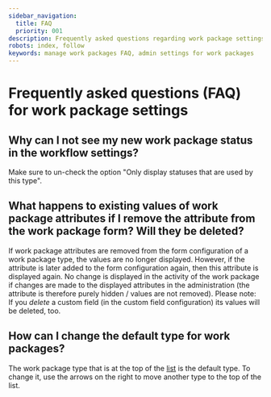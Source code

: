 ```yaml
---
sidebar_navigation:
  title: FAQ
  priority: 001
description: Frequently asked questions regarding work package settings in the administration
robots: index, follow
keywords: manage work packages FAQ, admin settings for work packages
---
```


# Frequently asked questions (FAQ) for work package settings

## Why can I not see my new work package status in the workflow settings?

Make sure to un-check the option "Only display statuses that are used by this type".

## What happens to existing values of work package attributes if I remove the attribute from the work package form? Will they be deleted?

If work package attributes are removed from the form configuration of a work package type, the values are no longer displayed. However, if the attribute is later added to the form configuration again, then this attribute is displayed again. No change is displayed in the activity of the work package if changes are made to the displayed attributes in the administration (the attribute is therefore purely hidden / values are not removed).
Please note: If you *delete* a custom field (in the custom field configuration) its values will be deleted, too.

## How can I change the default type for work packages?

The work package type that is at the top of the [list](../work-package-types) is the default type. To change it, use the arrows on the right to move another type to the top of the list.

